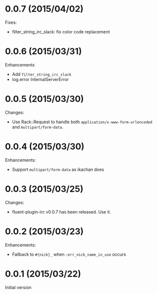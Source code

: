 # 0.0.7 (2015/04/02)

Fixes:

* filter_string_irc_slack: fix color code replacement

# 0.0.6 (2015/03/31)

Enhancements

* Add `filter_string_irc_slack`
* log.error InternalServerError

# 0.0.5 (2015/03/30)

Changes:

* Use Rack::Request to handle both `application/x-www-form-urlencoded` and `multipart/form-data`.

# 0.0.4 (2015/03/30)

Enhancements:

* Support `multipart/form-data` as ikachan does

# 0.0.3 (2015/03/25)

Changes:

* fluent-plugin-irc v0.0.7 has been released. Use it.

# 0.0.2 (2015/03/23)

Enhancements:

* Fallback to `#{nick}_` when `:err_nick_name_in_use` occurs

# 0.0.1 (2015/03/22)

Initial version

